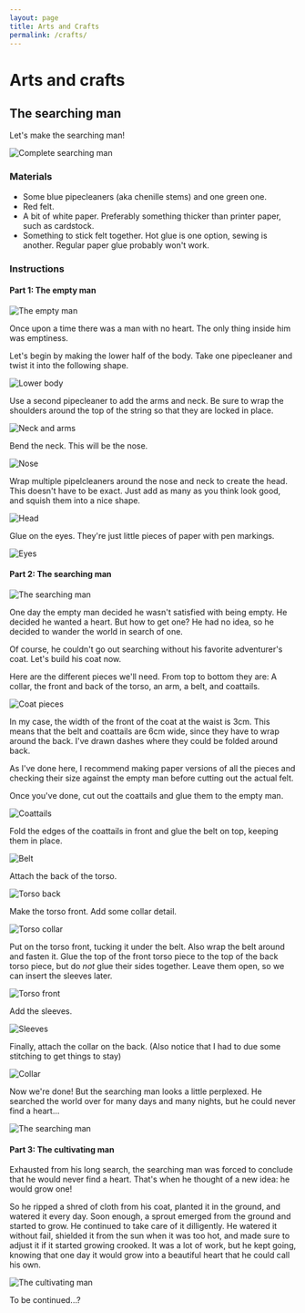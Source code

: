 ```yaml
---
layout: page
title: Arts and Crafts
permalink: /crafts/
---
```

# Arts and crafts

## The searching man

Let's make the searching man!

![Complete searching man](/images/searching_man/complete.jpg)

### Materials
- Some blue pipecleaners (aka chenille stems) and one green one.
- Red felt.
- A bit of white paper. Preferably something thicker than printer paper, such as cardstock.
- Something to stick felt together. Hot glue is one option, sewing is another. Regular paper glue probably won't work.

### Instructions

#### Part 1: The empty man

![The empty man](/images/searching_man/empty_man.jpg)

Once upon a time there was a man with no heart. The only thing inside him was emptiness.

Let's begin by making the lower half of the body. Take one pipecleaner and twist it into the following shape.

![Lower body](/images/searching_man/lower_body.jpg)

Use a second pipecleaner to add the arms and neck. Be sure to wrap the shoulders around the top of the string so that they are locked in place.

![Neck and arms](/images/searching_man/neck_and_arms.jpg)

Bend the neck. This will be the nose.

![Nose](/images/searching_man/nose.jpg)

Wrap multiple pipelcleaners around the nose and neck to create the head. This doesn't have to be exact. Just add as many as you think look good, and squish them into a nice shape.

![Head](/images/searching_man/head.jpg)

Glue on the eyes. They're just little pieces of paper with pen markings.

![Eyes](/images/searching_man/empty_man.jpg)

#### Part 2: The searching man

![The searching man](/images/searching_man/searching_man.jpg)

One day the empty man decided he wasn't satisfied with being empty. He decided he wanted a heart. But how to get one? He had no idea, so he decided to wander the world in search of one.

Of course, he couldn't go out searching without his favorite adventurer's coat. Let's build his coat now.

Here are the different pieces we'll need. From top to bottom they are: A collar, the front and back of the torso, an arm, a belt, and coattails.

![Coat pieces](/images/searching_man/coat_pieces.jpg)

In my case, the width of the front of the coat at the waist is 3cm. This means that the belt and coattails are 6cm wide, since they have to wrap around the back. I've drawn dashes where they could be folded around back.

As I've done here, I recommend making paper versions of all the pieces and checking their size against the empty man before cutting out the actual felt.

Once you've done, cut out the coattails and glue them to the empty man.

![Coattails](/images/searching_man/coattails.jpg)

Fold the edges of the coattails in front and glue the belt on top, keeping them in place.

![Belt](/images/searching_man/belt.jpg)

Attach the back of the torso.

![Torso back](/images/searching_man/torso_back.jpg)

Make the torso front. Add some collar detail.

![Torso collar](/images/searching_man/torso_collar.jpg)

Put on the torso front, tucking it under the belt. Also wrap the belt around and fasten it. Glue the top of the front torso piece to the top of the back torso piece, but do _not_ glue their sides together. Leave them open, so we can insert the sleeves later.

![Torso front](/images/searching_man/torso_front.jpg)

Add the sleeves.

![Sleeves](/images/searching_man/sleeves.jpg)

Finally, attach the collar on the back. (Also notice that I had to due some stitching to get things to stay)

![Collar](/images/searching_man/collar.jpg)

Now we're done! But the searching man looks a little perplexed. He searched the world over for many days and many nights, but he could never find a heart...

![The searching man](/images/searching_man/searching_man.jpg)

#### Part 3: The cultivating man

Exhausted from his long search, the searching man was forced to conclude that he would never find a heart. That's when he thought of a new idea: he would grow one! 

So he ripped a shred of cloth from his coat, planted it in the ground, and watered it every day. Soon enough, a sprout emerged from the ground and started to grow. He continued to take care of it dilligently. He watered it without fail, shielded it from the sun when it was too hot, and made sure to adjust it if it started growing crooked. It was a lot of work, but he kept going, knowing that one day it would grow into a beautiful heart that he could call his own.

![The cultivating man](/images/searching_man/complete.jpg)

To be continued...?
